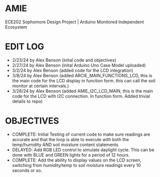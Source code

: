 # AMIE
ECE202 Sophomore Design Project | Arduino Monitored Independent Ecosystem

# EDIT LOG
- 2/23/24 by Alex Benson (inital code and objectives)
- 2/27/24 by Alex Benson (inital Arduino Uno Case Model uploaded)
- 3/2/24 by Alex Benson (added code for the LCD integration)
- 3/8/24 by Alex Benson (added ARCIE_MAIN_FUNCTIONS_LCD, this is the main code for the LCD display in function form. this can call the soil monitor at certain intervals.)
- 3/28/24 by Alex Benson (added AMIE_I2C_LCD_MAIN, this is the main code for the LCD with I2C connection. In function form. Added trivial details to repo)

# OBJECTIVES
- COMPLETE: Initial Testing of current code to make sure readings are accurate and that the loop is able to execute with both the temp/humidity AND soil moisture content statements
- DELAYED: Add RGB LED control to simulate daylight cycle. This can be done with BLUE and GREEN lights for a period of 12 hours.
- COMPLETE: Add the ability to display values on the LCD screen, switching from humidity/temp to soil moisture readings every 10 seconds or so.
